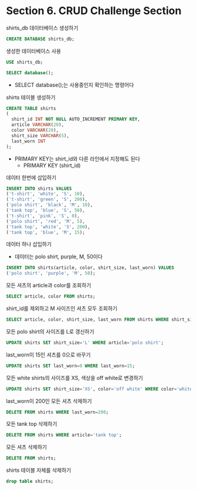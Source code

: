 # Section 6. CRUD Challenge Section

shirts_db 데이터베이스 생성하기
```sql
CREATE DATABASE shirts_db;
```

생성한 데이터베이스 사용
```sql
USE shirts_db;

SELECT database();
```
* SELECT database();는 사용중인지 확인하는 명령어다

shirts 테이블 생성하기
```sql
CREATE TABLE shirts
(
  shirt_id INT NOT NULL AUTO_INCREMENT PRIMARY KEY,
  article VARCHAR(20),
  color VARCHAR(20),
  shirt_size VARCHAR(5),
  last_worn INT
);
```
* PRIMARY KEY는 shirt_id와 다른 라인에서 지정해도 된다
  - PRIMARY KEY (shirt_id)

데이터 한번에 삽입하기
```sql
INSERT INTO shirts VALUES
('t-shirt', 'white', 'S', 10),
('t-shirt', 'green', 'S', 200),
('polo shirt', 'black', 'M', 10),
('tank top', 'blue', 'S', 50),
('t-shirt', 'pink', 'S', 0),
('polo shirt', 'red', 'M', 5),
('tank top', 'white', 'S', 200),
('tank top', 'blue', 'M', 15);
```

데이터 하나 삽입하기
* 데이터는 polo shirt, purple, M, 50이다
```sql
INSERT INTO shirts(article, color, shirt_size, last_worn) VALUES
('polo shirt', 'purple', 'M', 50);
```

모든 셔츠의 article과 color를 조회하기
```sql
SELECT article, color FROM shirts;
```

shirt_id를 제외하고 M 사이즈인 셔츠 모두 조회하기
```sql
SELECT article, color, shirt_size, last_worn FROM shirts WHERE shirt_size='M';
```

모든 polo shirt의 사이즈를 L로 갱신하기
```sql
UPDATE shirts SET shirt_size='L' WHERE article='polo shirt';
```

last_worn이 15인 셔츠를 0으로 바꾸기
```sql
UPDATE shirts SET last_worn=0 WHERE last_worn=15;
```

모든 white shirts의 사이즈를 XS, 색상을 off white로 변경하기
```sql
UPDATE shirts SET shirt_size='XS', color='off white' WHERE color='white';
```

last_worn이 200인 모든 셔츠 삭제하기
```sql
DELETE FROM shirts WHERE last_worn=200;
```

모든 tank top 삭제하기
```sql
DELETE FROM shirts WHERE article='tank top';
```

모든 셔츠 삭제하기
```sql
DELETE FROM shirts;
```

shirts 테이블 자체를 삭제하기
```sql
drop table shirts;
```
